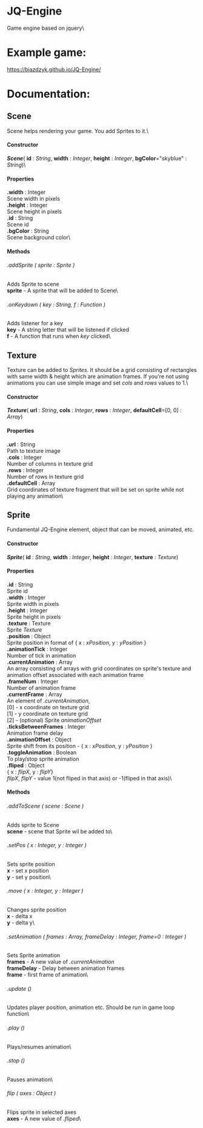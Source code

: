 # JQ-Engine
Game engine based on jquery\
# Example game:
https://bjazdzyk.github.io/JQ-Engine/
# Documentation:
## Scene
Scene helps rendering your game. You add Sprites to it.\
#### Constructor

***Scene***( **id** : *String*, **width** : *Integer*, **height** : *Integer*, **bgColor**="skyblue" : *String*)\

#### Properties
**.width** : Integer\
Scene width in pixels\
**.height** : Integer\
Scene height in pixels\
**.id** : String\
Scene id\
**.bgColor** : String\
Scene background color\

#### Methods
###### .addSprite ( sprite : Sprite )
Adds Sprite to scene\
**sprite** - A sprite that will be added to Scene\

###### .onKeydown ( key : String, f : Function )
Adds listener for a key\
**key** - A string letter that will be listened if clicked\
**f** - A function that runs when *key* clicked\

## Texture
Texture can be added to *Sprites*. It should be a grid consisting of rectangles with same width & height which are animation frames. If you're not using animations you can use simple image and set *cols* and *rows* values to 1.\
#### Constructor

***Texture***( **url** : *String*, **cols** : *Integer*, **rows** : *Integer*, **defaultCell**=[0, 0] : *Array*)

#### Properties
**.url** : String\
Path to texture image\
**.cols** : Integer\
Number of columns in texture grid\
**.rows** : Integer\
Number of rows in texture grid\
**.defaultCell** : Array\
Grid coordinates of texture fragment that will be set on sprite while not playing any animation\

## Sprite
Fundamental JQ-Engine element, object that can be moved, animated, etc.
#### Constructor

***Sprite***( **id** : *String*, **width** : *Integer*, **height** : *Integer*, **texture** : *Texture*)

#### Properties
**.id** : String\
Sprite id\
**.width** : Integer\
Sprite width in pixels\
**.height** : Integer\
Sprite height in pixels\
**.texture** : Texture\
Sprite *Texture*\
**.position** : Object\
Sprite position in format of { x : *xPosition*, y : *yPosition* }\
**.animationTick** : Integer\
Number of tick in animation\
**.currentAnimation** : Array\
An array consisting of arrays with grid coordinates on sprite's texture and animation offset associated with each animation frame\
**.frameNum** : Integer\
Number of animation frame\
**.currentFrame** : Array\
An element of *.currentAnimation*, \
[0] - x coordinate on texture grid\
[1] - y coordinate on texture grid\
[2] - (optional) Sprite *animationOffset*\
**.ticksBetweenFrames** : Integer\
Animation frame delay\
**.animationOffset** : Object\
Sprite shift from its position - { x : *xPosition*, y : *yPosition* }\
**.toggleAnimation** : Boolean\
To play/stop sprite animation\
**.fliped** : Object\
{ x : *flipX*, y : *flipY*}\
*flipX*, *flipY* - value 1(not fliped in that axis) or -1(fliped in that axis)\

#### Methods
###### .addToScene ( scene : Scene )
Adds sprite to Scene\
**scene** - scene that Sprite wil be added to\
###### .setPos ( x : Integer, y : Integer )
Sets sprite position\
**x** - set x position\
**y** - set y position\

###### .move ( x : Integer, y : Integer )
Changes sprite position\
**x** - delta x\
**y** - delta y\

###### .setAnimation ( frames : Array, frameDelay : Integer, frame=0 : Integer )
Sets Sprite animation\
**frames** - A new value of *.currentAnimation*\
**frameDelay** - Delay between animation frames\
**frame** - first frame of animation\

###### .update ()
Updates player position, animation etc. Should be run in game loop function\

###### .play ()
Plays/resumes animation\

###### .stop ()
Pauses animation\

###### flip ( axes : Object )
Flips sprite in selected axes\
**axes** - A new value of *.fliped*\







